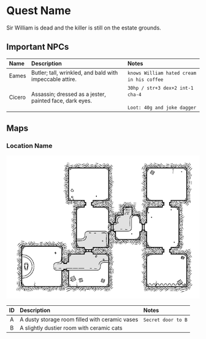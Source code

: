 # Quest Name
Sir William is dead and the killer is still on the estate grounds.

## Important NPCs
| Name | Description | Notes |
|:--- |:--- |:--- |
| Eames | Butler; tall, wrinkled, and bald with impeccable attire. | `knows William hated cream in his coffee` |
| Cicero | Assassin; dressed as a jester, painted face, dark eyes. | `30hp / str+3 dex+2 int-1 cha-4`<br/><br/>`Loot: 40g and joke dagger` |

## Maps

### Location Name
![alt text](./asylum_of_the_undead_prince.png "Title")

| ID | Description | Notes |
|:---:|:--- |:--- |
| A | A dusty storage room filled with ceramic vases | `Secret door to B` |
| B | A slightly dustier room with ceramic cats |  |
